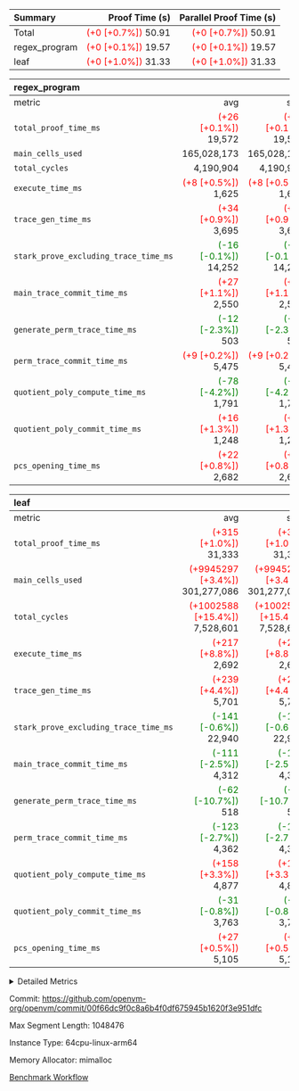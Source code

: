 | Summary | Proof Time (s) | Parallel Proof Time (s) |
|:---|---:|---:|
| Total | <span style='color: red'>(+0 [+0.7%])</span> 50.91 | <span style='color: red'>(+0 [+0.7%])</span> 50.91 |
| regex_program | <span style='color: red'>(+0 [+0.1%])</span> 19.57 | <span style='color: red'>(+0 [+0.1%])</span> 19.57 |
| leaf | <span style='color: red'>(+0 [+1.0%])</span> 31.33 | <span style='color: red'>(+0 [+1.0%])</span> 31.33 |


| regex_program |||||
|:---|---:|---:|---:|---:|
|metric|avg|sum|max|min|
| `total_proof_time_ms ` | <span style='color: red'>(+26 [+0.1%])</span> 19,572 | <span style='color: red'>(+26 [+0.1%])</span> 19,572 | <span style='color: red'>(+26 [+0.1%])</span> 19,572 | <span style='color: red'>(+26 [+0.1%])</span> 19,572 |
| `main_cells_used     ` |  165,028,173 |  165,028,173 |  165,028,173 |  165,028,173 |
| `total_cycles        ` |  4,190,904 |  4,190,904 |  4,190,904 |  4,190,904 |
| `execute_time_ms     ` | <span style='color: red'>(+8 [+0.5%])</span> 1,625 | <span style='color: red'>(+8 [+0.5%])</span> 1,625 | <span style='color: red'>(+8 [+0.5%])</span> 1,625 | <span style='color: red'>(+8 [+0.5%])</span> 1,625 |
| `trace_gen_time_ms   ` | <span style='color: red'>(+34 [+0.9%])</span> 3,695 | <span style='color: red'>(+34 [+0.9%])</span> 3,695 | <span style='color: red'>(+34 [+0.9%])</span> 3,695 | <span style='color: red'>(+34 [+0.9%])</span> 3,695 |
| `stark_prove_excluding_trace_time_ms` | <span style='color: green'>(-16 [-0.1%])</span> 14,252 | <span style='color: green'>(-16 [-0.1%])</span> 14,252 | <span style='color: green'>(-16 [-0.1%])</span> 14,252 | <span style='color: green'>(-16 [-0.1%])</span> 14,252 |
| `main_trace_commit_time_ms` | <span style='color: red'>(+27 [+1.1%])</span> 2,550 | <span style='color: red'>(+27 [+1.1%])</span> 2,550 | <span style='color: red'>(+27 [+1.1%])</span> 2,550 | <span style='color: red'>(+27 [+1.1%])</span> 2,550 |
| `generate_perm_trace_time_ms` | <span style='color: green'>(-12 [-2.3%])</span> 503 | <span style='color: green'>(-12 [-2.3%])</span> 503 | <span style='color: green'>(-12 [-2.3%])</span> 503 | <span style='color: green'>(-12 [-2.3%])</span> 503 |
| `perm_trace_commit_time_ms` | <span style='color: red'>(+9 [+0.2%])</span> 5,475 | <span style='color: red'>(+9 [+0.2%])</span> 5,475 | <span style='color: red'>(+9 [+0.2%])</span> 5,475 | <span style='color: red'>(+9 [+0.2%])</span> 5,475 |
| `quotient_poly_compute_time_ms` | <span style='color: green'>(-78 [-4.2%])</span> 1,791 | <span style='color: green'>(-78 [-4.2%])</span> 1,791 | <span style='color: green'>(-78 [-4.2%])</span> 1,791 | <span style='color: green'>(-78 [-4.2%])</span> 1,791 |
| `quotient_poly_commit_time_ms` | <span style='color: red'>(+16 [+1.3%])</span> 1,248 | <span style='color: red'>(+16 [+1.3%])</span> 1,248 | <span style='color: red'>(+16 [+1.3%])</span> 1,248 | <span style='color: red'>(+16 [+1.3%])</span> 1,248 |
| `pcs_opening_time_ms ` | <span style='color: red'>(+22 [+0.8%])</span> 2,682 | <span style='color: red'>(+22 [+0.8%])</span> 2,682 | <span style='color: red'>(+22 [+0.8%])</span> 2,682 | <span style='color: red'>(+22 [+0.8%])</span> 2,682 |

| leaf |||||
|:---|---:|---:|---:|---:|
|metric|avg|sum|max|min|
| `total_proof_time_ms ` | <span style='color: red'>(+315 [+1.0%])</span> 31,333 | <span style='color: red'>(+315 [+1.0%])</span> 31,333 | <span style='color: red'>(+315 [+1.0%])</span> 31,333 | <span style='color: red'>(+315 [+1.0%])</span> 31,333 |
| `main_cells_used     ` | <span style='color: red'>(+9945297 [+3.4%])</span> 301,277,086 | <span style='color: red'>(+9945297 [+3.4%])</span> 301,277,086 | <span style='color: red'>(+9945297 [+3.4%])</span> 301,277,086 | <span style='color: red'>(+9945297 [+3.4%])</span> 301,277,086 |
| `total_cycles        ` | <span style='color: red'>(+1002588 [+15.4%])</span> 7,528,601 | <span style='color: red'>(+1002588 [+15.4%])</span> 7,528,601 | <span style='color: red'>(+1002588 [+15.4%])</span> 7,528,601 | <span style='color: red'>(+1002588 [+15.4%])</span> 7,528,601 |
| `execute_time_ms     ` | <span style='color: red'>(+217 [+8.8%])</span> 2,692 | <span style='color: red'>(+217 [+8.8%])</span> 2,692 | <span style='color: red'>(+217 [+8.8%])</span> 2,692 | <span style='color: red'>(+217 [+8.8%])</span> 2,692 |
| `trace_gen_time_ms   ` | <span style='color: red'>(+239 [+4.4%])</span> 5,701 | <span style='color: red'>(+239 [+4.4%])</span> 5,701 | <span style='color: red'>(+239 [+4.4%])</span> 5,701 | <span style='color: red'>(+239 [+4.4%])</span> 5,701 |
| `stark_prove_excluding_trace_time_ms` | <span style='color: green'>(-141 [-0.6%])</span> 22,940 | <span style='color: green'>(-141 [-0.6%])</span> 22,940 | <span style='color: green'>(-141 [-0.6%])</span> 22,940 | <span style='color: green'>(-141 [-0.6%])</span> 22,940 |
| `main_trace_commit_time_ms` | <span style='color: green'>(-111 [-2.5%])</span> 4,312 | <span style='color: green'>(-111 [-2.5%])</span> 4,312 | <span style='color: green'>(-111 [-2.5%])</span> 4,312 | <span style='color: green'>(-111 [-2.5%])</span> 4,312 |
| `generate_perm_trace_time_ms` | <span style='color: green'>(-62 [-10.7%])</span> 518 | <span style='color: green'>(-62 [-10.7%])</span> 518 | <span style='color: green'>(-62 [-10.7%])</span> 518 | <span style='color: green'>(-62 [-10.7%])</span> 518 |
| `perm_trace_commit_time_ms` | <span style='color: green'>(-123 [-2.7%])</span> 4,362 | <span style='color: green'>(-123 [-2.7%])</span> 4,362 | <span style='color: green'>(-123 [-2.7%])</span> 4,362 | <span style='color: green'>(-123 [-2.7%])</span> 4,362 |
| `quotient_poly_compute_time_ms` | <span style='color: red'>(+158 [+3.3%])</span> 4,877 | <span style='color: red'>(+158 [+3.3%])</span> 4,877 | <span style='color: red'>(+158 [+3.3%])</span> 4,877 | <span style='color: red'>(+158 [+3.3%])</span> 4,877 |
| `quotient_poly_commit_time_ms` | <span style='color: green'>(-31 [-0.8%])</span> 3,763 | <span style='color: green'>(-31 [-0.8%])</span> 3,763 | <span style='color: green'>(-31 [-0.8%])</span> 3,763 | <span style='color: green'>(-31 [-0.8%])</span> 3,763 |
| `pcs_opening_time_ms ` | <span style='color: red'>(+27 [+0.5%])</span> 5,105 | <span style='color: red'>(+27 [+0.5%])</span> 5,105 | <span style='color: red'>(+27 [+0.5%])</span> 5,105 | <span style='color: red'>(+27 [+0.5%])</span> 5,105 |



<details>
<summary>Detailed Metrics</summary>

| group | num_segments | keygen_time_ms | commit_exe_time_ms |
| --- | --- | --- | --- |
| regex_program | 1 | 739 | 49 | 

| group | air_name | quotient_deg | interactions | constraints |
| --- | --- | --- | --- | --- |
| leaf | AccessAdapterAir<2> | 4 | 5 | 12 | 
| leaf | AccessAdapterAir<4> | 4 | 5 | 12 | 
| leaf | AccessAdapterAir<8> | 4 | 5 | 12 | 
| leaf | FriReducedOpeningAir | 4 | 35 | 59 | 
| leaf | NativePoseidon2Air<BabyBearParameters>, 1> | 4 | 31 | 302 | 
| leaf | PhantomAir | 4 | 3 | 4 | 
| leaf | ProgramAir | 1 | 1 | 4 | 
| leaf | VariableRangeCheckerAir | 1 | 1 | 4 | 
| leaf | VmAirWrapper<BranchNativeAdapterAir, BranchEqualCoreAir<1> | 2 | 11 | 23 | 
| leaf | VmAirWrapper<JalNativeAdapterAir, JalCoreAir> | 4 | 7 | 6 | 
| leaf | VmAirWrapper<NativeAdapterAir<2, 0>, PublicValuesCoreAir> | 4 | 11 | 23 | 
| leaf | VmAirWrapper<NativeAdapterAir<2, 1>, FieldArithmeticCoreAir> | 4 | 15 | 23 | 
| leaf | VmAirWrapper<NativeLoadStoreAdapterAir<1>, NativeLoadStoreCoreAir<1> | 4 | 15 | 24 | 
| leaf | VmAirWrapper<NativeVectorizedAdapterAir<4>, FieldExtensionCoreAir> | 4 | 15 | 23 | 
| leaf | VmConnectorAir | 4 | 3 | 8 | 
| leaf | VolatileBoundaryAir | 4 | 4 | 16 | 
| regex_program | AccessAdapterAir<16> | 2 | 5 | 14 | 
| regex_program | AccessAdapterAir<2> | 2 | 5 | 14 | 
| regex_program | AccessAdapterAir<32> | 2 | 5 | 14 | 
| regex_program | AccessAdapterAir<4> | 2 | 5 | 14 | 
| regex_program | AccessAdapterAir<64> | 2 | 5 | 14 | 
| regex_program | AccessAdapterAir<8> | 2 | 5 | 14 | 
| regex_program | BitwiseOperationLookupAir<8> | 2 | 2 | 4 | 
| regex_program | KeccakVmAir | 2 | 321 | 4,571 | 
| regex_program | MemoryMerkleAir<8> | 2 | 4 | 40 | 
| regex_program | PersistentBoundaryAir<8> | 2 | 3 | 6 | 
| regex_program | PhantomAir | 2 | 3 | 5 | 
| regex_program | Poseidon2PeripheryAir<BabyBearParameters>, 1> | 2 | 1 | 286 | 
| regex_program | ProgramAir | 1 | 1 | 4 | 
| regex_program | RangeTupleCheckerAir<2> | 1 | 1 | 4 | 
| regex_program | VariableRangeCheckerAir | 1 | 1 | 4 | 
| regex_program | VmAirWrapper<Rv32BaseAluAdapterAir, BaseAluCoreAir<4, 8> | 2 | 19 | 43 | 
| regex_program | VmAirWrapper<Rv32BaseAluAdapterAir, LessThanCoreAir<4, 8> | 2 | 17 | 39 | 
| regex_program | VmAirWrapper<Rv32BaseAluAdapterAir, ShiftCoreAir<4, 8> | 2 | 23 | 90 | 
| regex_program | VmAirWrapper<Rv32BranchAdapterAir, BranchEqualCoreAir<4> | 2 | 11 | 25 | 
| regex_program | VmAirWrapper<Rv32BranchAdapterAir, BranchLessThanCoreAir<4, 8> | 2 | 13 | 41 | 
| regex_program | VmAirWrapper<Rv32CondRdWriteAdapterAir, Rv32JalLuiCoreAir> | 2 | 10 | 22 | 
| regex_program | VmAirWrapper<Rv32HintStoreAdapterAir, Rv32HintStoreCoreAir> | 2 | 15 | 17 | 
| regex_program | VmAirWrapper<Rv32JalrAdapterAir, Rv32JalrCoreAir> | 2 | 16 | 20 | 
| regex_program | VmAirWrapper<Rv32LoadStoreAdapterAir, LoadSignExtendCoreAir<4, 8> | 2 | 18 | 33 | 
| regex_program | VmAirWrapper<Rv32LoadStoreAdapterAir, LoadStoreCoreAir<4> | 2 | 17 | 38 | 
| regex_program | VmAirWrapper<Rv32MultAdapterAir, DivRemCoreAir<4, 8> | 2 | 25 | 88 | 
| regex_program | VmAirWrapper<Rv32MultAdapterAir, MulHCoreAir<4, 8> | 2 | 24 | 38 | 
| regex_program | VmAirWrapper<Rv32MultAdapterAir, MultiplicationCoreAir<4, 8> | 2 | 19 | 26 | 
| regex_program | VmAirWrapper<Rv32RdWriteAdapterAir, Rv32AuipcCoreAir> | 2 | 11 | 15 | 
| regex_program | VmConnectorAir | 2 | 3 | 9 | 

| group | air_name | idx | rows | prep_cols | perm_cols | main_cols | cells |
| --- | --- | --- | --- | --- | --- | --- | --- |
| leaf | AccessAdapterAir<2> | 0 | 2,097,152 |  | 16 | 11 | 56,623,104 | 
| leaf | AccessAdapterAir<4> | 0 | 1,048,576 |  | 16 | 13 | 30,408,704 | 
| leaf | AccessAdapterAir<8> | 0 | 131,072 |  | 16 | 17 | 4,325,376 | 
| leaf | FriReducedOpeningAir | 0 | 1,048,576 |  | 76 | 64 | 146,800,640 | 
| leaf | NativePoseidon2Air<BabyBearParameters>, 1> | 0 | 65,536 |  | 36 | 348 | 25,165,824 | 
| leaf | PhantomAir | 0 | 32,768 |  | 8 | 6 | 458,752 | 
| leaf | ProgramAir | 0 | 524,288 |  | 8 | 10 | 9,437,184 | 
| leaf | VariableRangeCheckerAir | 0 | 262,144 | 2 | 8 | 1 | 2,359,296 | 
| leaf | VmAirWrapper<BranchNativeAdapterAir, BranchEqualCoreAir<1> | 0 | 2,097,152 |  | 28 | 23 | 106,954,752 | 
| leaf | VmAirWrapper<JalNativeAdapterAir, JalCoreAir> | 0 | 131,072 |  | 12 | 10 | 2,883,584 | 
| leaf | VmAirWrapper<NativeAdapterAir<2, 0>, PublicValuesCoreAir> | 0 | 64 |  | 16 | 23 | 2,496 | 
| leaf | VmAirWrapper<NativeAdapterAir<2, 1>, FieldArithmeticCoreAir> | 0 | 4,194,304 |  | 20 | 30 | 209,715,200 | 
| leaf | VmAirWrapper<NativeLoadStoreAdapterAir<1>, NativeLoadStoreCoreAir<1> | 0 | 2,097,152 |  | 20 | 31 | 106,954,752 | 
| leaf | VmAirWrapper<NativeVectorizedAdapterAir<4>, FieldExtensionCoreAir> | 0 | 131,072 |  | 20 | 40 | 7,864,320 | 
| leaf | VmConnectorAir | 0 | 2 | 1 | 8 | 4 | 24 | 
| leaf | VolatileBoundaryAir | 0 | 1,048,576 |  | 8 | 11 | 19,922,944 | 

| group | air_name | segment | rows | prep_cols | perm_cols | main_cols | cells |
| --- | --- | --- | --- | --- | --- | --- | --- |
| regex_program | AccessAdapterAir<2> | 0 | 64 |  | 24 | 11 | 2,240 | 
| regex_program | AccessAdapterAir<4> | 0 | 32 |  | 24 | 13 | 1,184 | 
| regex_program | AccessAdapterAir<8> | 0 | 131,072 |  | 24 | 17 | 5,373,952 | 
| regex_program | BitwiseOperationLookupAir<8> | 0 | 65,536 | 3 | 8 | 2 | 655,360 | 
| regex_program | KeccakVmAir | 0 | 32 |  | 1,288 | 3,164 | 142,464 | 
| regex_program | MemoryMerkleAir<8> | 0 | 131,072 |  | 20 | 32 | 6,815,744 | 
| regex_program | PersistentBoundaryAir<8> | 0 | 131,072 |  | 12 | 20 | 4,194,304 | 
| regex_program | PhantomAir | 0 | 512 |  | 12 | 6 | 9,216 | 
| regex_program | Poseidon2PeripheryAir<BabyBearParameters>, 1> | 0 | 16,384 |  | 8 | 300 | 5,046,272 | 
| regex_program | ProgramAir | 0 | 131,072 |  | 8 | 10 | 2,359,296 | 
| regex_program | RangeTupleCheckerAir<2> | 0 | 524,288 | 2 | 8 | 1 | 4,718,592 | 
| regex_program | VariableRangeCheckerAir | 0 | 262,144 | 2 | 8 | 1 | 2,359,296 | 
| regex_program | VmAirWrapper<Rv32BaseAluAdapterAir, BaseAluCoreAir<4, 8> | 0 | 2,097,152 |  | 80 | 36 | 243,269,632 | 
| regex_program | VmAirWrapper<Rv32BaseAluAdapterAir, LessThanCoreAir<4, 8> | 0 | 65,536 |  | 40 | 37 | 5,046,272 | 
| regex_program | VmAirWrapper<Rv32BaseAluAdapterAir, ShiftCoreAir<4, 8> | 0 | 262,144 |  | 52 | 53 | 27,525,120 | 
| regex_program | VmAirWrapper<Rv32BranchAdapterAir, BranchEqualCoreAir<4> | 0 | 524,288 |  | 48 | 26 | 38,797,312 | 
| regex_program | VmAirWrapper<Rv32BranchAdapterAir, BranchLessThanCoreAir<4, 8> | 0 | 262,144 |  | 56 | 32 | 23,068,672 | 
| regex_program | VmAirWrapper<Rv32CondRdWriteAdapterAir, Rv32JalLuiCoreAir> | 0 | 131,072 |  | 44 | 18 | 8,126,464 | 
| regex_program | VmAirWrapper<Rv32HintStoreAdapterAir, Rv32HintStoreCoreAir> | 0 | 16,384 |  | 36 | 26 | 1,015,808 | 
| regex_program | VmAirWrapper<Rv32JalrAdapterAir, Rv32JalrCoreAir> | 0 | 131,072 |  | 36 | 28 | 8,388,608 | 
| regex_program | VmAirWrapper<Rv32LoadStoreAdapterAir, LoadSignExtendCoreAir<4, 8> | 0 | 1,024 |  | 76 | 35 | 113,664 | 
| regex_program | VmAirWrapper<Rv32LoadStoreAdapterAir, LoadStoreCoreAir<4> | 0 | 2,097,152 |  | 72 | 40 | 234,881,024 | 
| regex_program | VmAirWrapper<Rv32MultAdapterAir, DivRemCoreAir<4, 8> | 0 | 128 |  | 104 | 57 | 20,608 | 
| regex_program | VmAirWrapper<Rv32MultAdapterAir, MulHCoreAir<4, 8> | 0 | 256 |  | 100 | 39 | 35,584 | 
| regex_program | VmAirWrapper<Rv32MultAdapterAir, MultiplicationCoreAir<4, 8> | 0 | 65,536 |  | 80 | 31 | 7,274,496 | 
| regex_program | VmAirWrapper<Rv32RdWriteAdapterAir, Rv32AuipcCoreAir> | 0 | 65,536 |  | 28 | 21 | 3,211,264 | 
| regex_program | VmConnectorAir | 0 | 2 | 1 | 12 | 4 | 32 | 

| group | idx | trace_gen_time_ms | total_proof_time_ms | total_cycles | total_cells | stark_prove_excluding_trace_time_ms | quotient_poly_compute_time_ms | quotient_poly_commit_time_ms | perm_trace_commit_time_ms | pcs_opening_time_ms | main_trace_commit_time_ms | main_cells_used | generate_perm_trace_time_ms | execute_time_ms |
| --- | --- | --- | --- | --- | --- | --- | --- | --- | --- | --- | --- | --- | --- | --- |
| leaf | 0 | 5,701 | 31,333 | 7,528,601 | 729,876,952 | 22,940 | 4,877 | 3,763 | 4,362 | 5,105 | 4,312 | 301,277,086 | 518 | 2,692 | 

| group | segment | trace_gen_time_ms | total_proof_time_ms | total_cycles | total_cells | stark_prove_excluding_trace_time_ms | quotient_poly_compute_time_ms | quotient_poly_commit_time_ms | perm_trace_commit_time_ms | pcs_opening_time_ms | main_trace_commit_time_ms | main_cells_used | generate_perm_trace_time_ms | execute_time_ms |
| --- | --- | --- | --- | --- | --- | --- | --- | --- | --- | --- | --- | --- | --- | --- |
| regex_program | 0 | 3,695 | 19,572 | 4,190,904 | 632,452,480 | 14,252 | 1,791 | 1,248 | 5,475 | 2,682 | 2,550 | 165,028,173 | 503 | 1,625 | 

</details>


Commit: https://github.com/openvm-org/openvm/commit/00f66dc9f0c8a6b4f0df675945b1620f3e951dfc

Max Segment Length: 1048476

Instance Type: 64cpu-linux-arm64

Memory Allocator: mimalloc

[Benchmark Workflow](https://github.com/openvm-org/openvm/actions/runs/12666083580)
